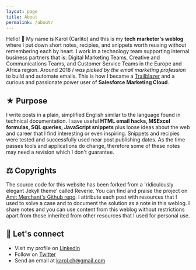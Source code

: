 ```yaml
---
layout: page
title: About
permalink: /about/
---
```


Hello! 👋 My name is Karol (Carlito) and this is my **tech marketer's weblog** where I put down short notes, recipies, and snippets worth reusing without remembering each by heart. I work in a technology team supporting internal business partners that is: Digital Marketing Teams, Creative and Communications Teams, and Customer Service Teams in the Europe and Africa region. Around 2018 *I was picked by the email marketing profession* to build and automate emails. This is how I became a [Trailblazer](https://trailblazer.me/id/kcholewa) and a curious and passionate power user of **Salesforce Marketing Cloud**.


## ★ Purpose 

I write posts in a plain, simplified English similar to the language found in technical documentation. I save useful **HTML email hacks, MSExcel formulas, SQL queries, JavaScript snippets**  plus loose ideas about the web and career that I find interesting or even inspiring. Snippets and recipies were tested and successfully used near post publishing dates. As the time passes tools and applications do change, therefore some of these notes may need a revision which I don't guarantee.

<!--
## 🔨 Toolset

### Blog Posts

- Visual Studio Code (Markdown + Terminal)
- GitHub project/pages
- Windows OS

### Technical Marketer Work
- Windows OS
- Content Builder
- Automation Studio
- Query Studio
- Journey Builder
- Cloud Pages (for testing and running scripts)
- AMPScript


### Hobby Projects

-->

## ⚖ Copyrights 

The source code for this website has been forked from a 'ridiculously elegant Jekyll theme' called Reverie. You can find and praise the project on [Amit Merchant's Github repo](https://github.com/amitmerchant1990/reverie).
I attribute each post with resources that I used to solve a case and to document the solution as a note in this weblog.
I share notes and you can use content from this weblog without restrictions apart from those inherited from other resources that I used for personal use.

## 🔗 Let's connect 
* Visit my profile on [LinkedIn](https://www.linkedin.com/in/karolcholewa/)
* Follow on [Twitter](https://twitter.com/karolcholewa)
* Send an email at karol.ch@gmail.com
